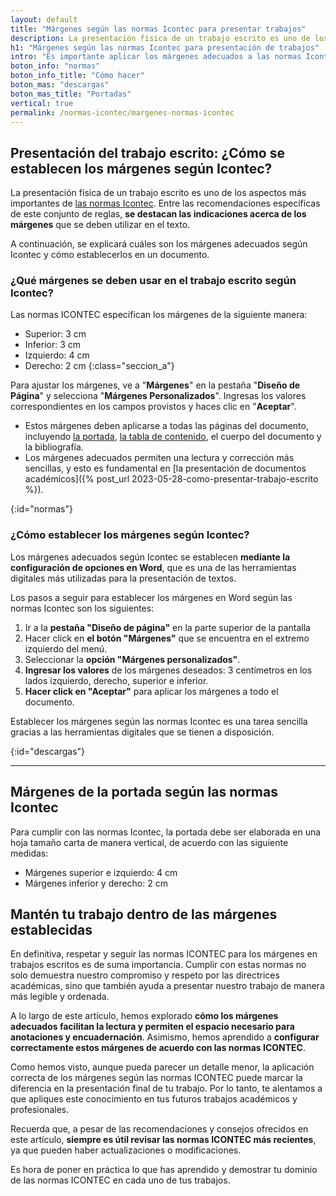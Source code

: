 ```yaml
---
layout: default
title: "Márgenes según las normas Icontec para presentar trabajos"
description: La presentación física de un trabajo escrito es uno de los aspectos más importantes de las normas Icontec yse destacan las indicaciones acerca de los márgenes
h1: "Márgenes según las normas Icontec para presentación de trabajos"
intro: "Es importante aplicar los márgenes adecuados a las normas Icontec para lograr una presentación uniforme y profesional, y para facilitar la lectura y corrección del texto."
boton_info: "normas"
boton_info_title: "Cómo hacer"
boton_mas: "descargas"
boton_mas_title: "Portadas"
vertical: true
permalink: /normas-icontec/margenes-normas-icontec
---
```

## Presentación del trabajo escrito: ¿Cómo se establecen los márgenes según Icontec?

La presentación física de un trabajo escrito es uno de los aspectos más importantes de [las normas Icontec]({{'normas-icontec'|relative_url}} "Normas Icontec"). Entre las recomendaciones específicas de este conjunto de reglas, **se destacan las indicaciones acerca de los márgenes** que se deben utilizar en el texto.

A continuación, se explicará cuáles son los márgenes adecuados según Icontec y cómo establecerlos en un documento.

### ¿Qué márgenes se deben usar en el trabajo escrito según Icontec?

Las normas ICONTEC especifican los márgenes de la siguiente manera:

- Superior: 3 cm
- Inferior: 3 cm
- Izquierdo: 4 cm
- Derecho: 2 cm
{:class="seccion_a"}

Para ajustar los márgenes, ve a "**Márgenes**" en la pestaña "**Diseño de Página**" y selecciona "**Márgenes Personalizados**". Ingresas los valores correspondientes en los campos provistos y haces clic en "**Aceptar**".

- Estos márgenes deben aplicarse a todas las páginas del documento, incluyendo [la portada]({{'normas-icontec/portada-contraportada-normas-icontec'|relative_url}} "Portada y Contraportada Normas Icontec"), [la tabla de contenido]({{'normas-icontec/tabla-contenido-normas-icontec'|relative_url}} "Tabla de contenido Normas Icontec"), el cuerpo del documento y la bibliografía.
- Los márgenes adecuados permiten una lectura y corrección más sencillas, y esto es fundamental en [la presentación de documentos académicos]({% post_url 2023-05-28-como-presentar-trabajo-escrito %}).
<!-- Anclaje para que la barra fijada no cubra el siguiente subtítulo -->
{:id="normas"}

### ¿Cómo establecer los márgenes según Icontec?

Los márgenes adecuados según Icontec se establecen **mediante la configuración de opciones en Word**, que es una de las herramientas digitales más utilizadas para la presentación de textos.

Los pasos a seguir para establecer los márgenes en Word según las normas Icontec son los siguientes:

1. Ir a la **pestaña "Diseño de página"** en la parte superior de la pantalla
2. Hacer click en **el botón "Márgenes"** que se encuentra en el extremo izquierdo del menú.
3. Seleccionar la **opción "Márgenes personalizados"**.
4. **Ingresar los valores** de los márgenes deseados: 3 centímetros en los lados izquierdo, derecho, superior e inferior.
5. **Hacer click en "Aceptar"** para aplicar los márgenes a todo el documento.

Establecer los márgenes según las normas Icontec es una tarea sencilla gracias a las herramientas digitales que se tienen a disposición.
<!-- Anclaje para que la barra fijada no cubra el siguiente subtítulo -->
{:id="descargas"}

----

## Márgenes de la portada según las normas Icontec

Para cumplir con las normas Icontec, la portada debe ser elaborada en una hoja tamaño carta de manera vertical, de acuerdo con las siguiente medidas:

- Márgenes superior e izquierdo: 4 cm
- Márgenes inferior y derecho: 2 cm

## Mantén tu trabajo dentro de las márgenes establecidas

En definitiva, respetar y seguir las normas ICONTEC para los márgenes en trabajos escritos es de suma importancia. Cumplir con estas normas no solo demuestra nuestro compromiso y respeto por las directrices académicas, sino que también ayuda a presentar nuestro trabajo de manera más legible y ordenada.

A lo largo de este artículo, hemos explorado **cómo los márgenes adecuados facilitan la lectura y permiten el espacio necesario para anotaciones y encuadernación**. Asimismo, hemos aprendido a **configurar correctamente estos márgenes de acuerdo con las normas ICONTEC**.

Como hemos visto, aunque pueda parecer un detalle menor, la aplicación correcta de los márgenes según las normas ICONTEC puede marcar la diferencia en la presentación final de tu trabajo. Por lo tanto, te alentamos a que apliques este conocimiento en tus futuros trabajos académicos y profesionales.

Recuerda que, a pesar de las recomendaciones y consejos ofrecidos en este artículo, **siempre es útil revisar las normas ICONTEC más recientes**, ya que pueden haber actualizaciones o modificaciones.

Es hora de poner en práctica lo que has aprendido y demostrar tu dominio de las normas ICONTEC en cada uno de tus trabajos.
